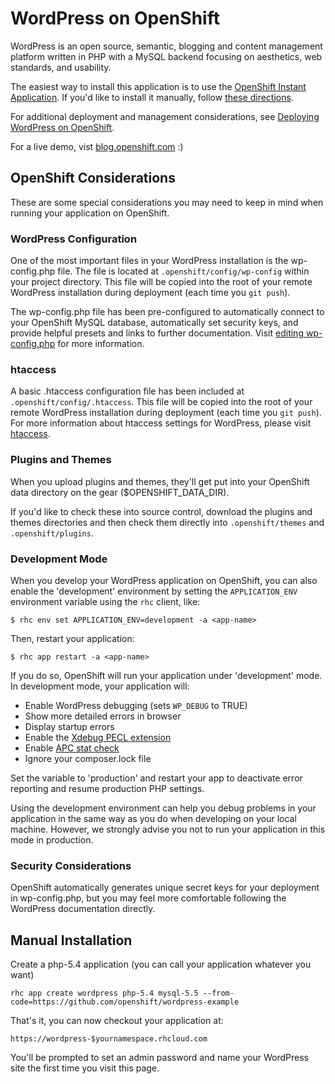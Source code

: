 # WordPress on OpenShift # 

WordPress is an open source, semantic, blogging and content management 
platform written in PHP with a MySQL backend focusing on aesthetics, web 
standards, and usability.

The easiest way to install this application is to use the [OpenShift
Instant Application][template]. If you'd like to install it
manually, follow [these directions](#manual-installation).

For additional deployment and management considerations, see [Deploying WordPress 
on OpenShift](https://developers.openshift.com/en/php-wordpress.html).

For a live demo, vist [blog.openshift.com](https://blog.openshift.com/) :)

## OpenShift Considerations ##
These are some special considerations you may need to keep in mind when
running your application on OpenShift.

### WordPress Configuration ###
One of the most important files in your WordPress installation is the wp-config.php 
file. The file is located at `.openshift/config/wp-config` within your project 
directory. This file will be copied into the root of your remote WordPress installation
during deployment (each time you `git push`).

The wp-config.php file has been pre-configured to automatically connect to your OpenShift 
MySQL database, automatically set security keys, and provide helpful presets and links 
to further documentation. Visit [editing wp-config.php](https://codex.wordpress.org/Editing_wp-config.php)
for more information.

### htaccess ###
A basic .htaccess configuration file has been included at `.openshift/config/.htaccess`.
This file will be copied into the root of your remote WordPress installation during 
deployment (each time you `git push`). For more information about htaccess settings 
for WordPress, please visit [htaccess](https://codex.wordpress.org/htaccess).

### Plugins and Themes ###
When you upload plugins and themes, they'll get put into your OpenShift 
data directory on the gear ($OPENSHIFT_DATA_DIR).

If you'd like to check these into source control, download the plugins 
and themes directories and then check them directly into 
`.openshift/themes` and `.openshift/plugins`.

### Development Mode ###
When you develop your WordPress application on OpenShift, you can also enable 
the 'development' environment by setting the `APPLICATION_ENV` environment 
variable using the `rhc` client, like:

```
$ rhc env set APPLICATION_ENV=development -a <app-name>
```

Then, restart your application:

```
$ rhc app restart -a <app-name>
```

If you do so, OpenShift will run your application under 'development' mode.
In development mode, your application will:

* Enable WordPress debugging (sets `WP_DEBUG` to TRUE)
* Show more detailed errors in browser
* Display startup errors
* Enable the [Xdebug PECL extension](http://xdebug.org/)
* Enable [APC stat check](http://php.net/manual/en/apc.configuration.php#ini.apc.stat)
* Ignore your composer.lock file

Set the variable to 'production' and restart your app to deactivate error reporting 
and resume production PHP settings.

Using the development environment can help you debug problems in your application
in the same way as you do when developing on your local machine. However, we 
strongly advise you not to run your application in this mode in production.

### Security Considerations ###
OpenShift automatically generates unique secret keys for your deployment 
in wp-config.php, but you may feel more comfortable following the WordPress 
documentation directly.

## Manual Installation ##

Create a php-5.4 application (you can call your application whatever you want)

    rhc app create wordpress php-5.4 mysql-5.5 --from-code=https://github.com/openshift/wordpress-example

That's it, you can now checkout your application at:

    https://wordpress-$yournamespace.rhcloud.com

You'll be prompted to set an admin password and name your WordPress site the first time you visit this
page.

[template]: https://hub.openshift.com/quickstarts/1-wordpress-4
